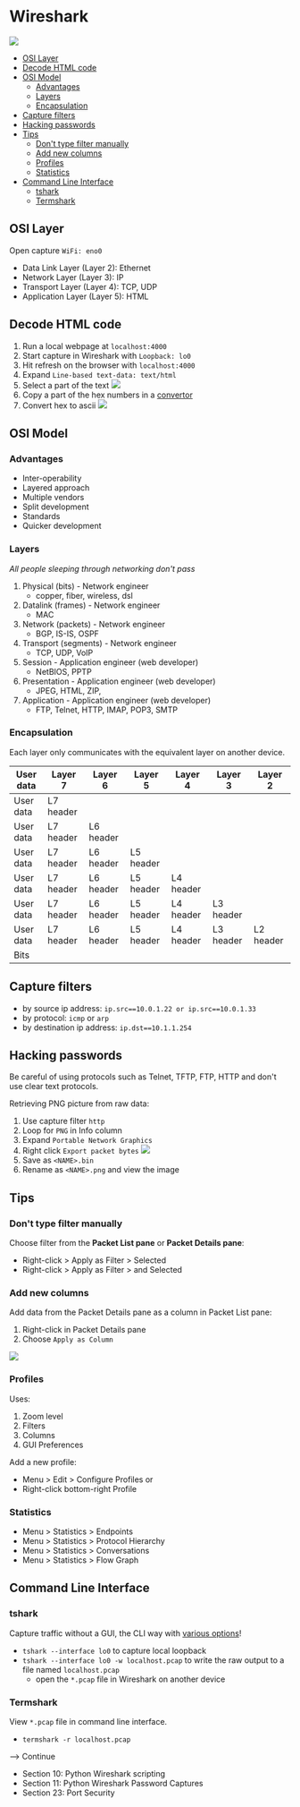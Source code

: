 # Wireshark

![](img/gui.png)

<!-- START doctoc generated TOC please keep comment here to allow auto update -->
<!-- DON'T EDIT THIS SECTION, INSTEAD RE-RUN doctoc TO UPDATE -->

- [OSI Layer](#osi-layer)
- [Decode HTML code](#decode-html-code)
- [OSI Model](#osi-model)
  - [Advantages](#advantages)
  - [Layers](#layers)
  - [Encapsulation](#encapsulation)
- [Capture filters](#capture-filters)
- [Hacking passwords](#hacking-passwords)
- [Tips](#tips)
  - [Don't type filter manually](#dont-type-filter-manually)
  - [Add new columns](#add-new-columns)
  - [Profiles](#profiles)
  - [Statistics](#statistics)
- [Command Line Interface](#command-line-interface)
  - [tshark](#tshark)
  - [Termshark](#termshark)

<!-- END doctoc generated TOC please keep comment here to allow auto update -->

## OSI Layer

Open capture `WiFi: eno0`

- Data Link Layer (Layer 2): Ethernet
- Network Layer (Layer 3): IP
- Transport Layer (Layer 4): TCP, UDP
- Application Layer (Layer 5): HTML

## Decode HTML code

1. Run a local webpage at `localhost:4000`
1. Start capture in Wireshark with `Loopback: lo0`
1. Hit refresh on the browser with `localhost:4000`
1. Expand `Line-based text-data: text/html`
1. Select a part of the text
    ![](img/localhost-html.png)
1. Copy a part of the hex numbers in a [convertor](https://www.rapidtables.com/convert/number/hex-to-ascii.html)
1. Convert hex to ascii
    ![](img/convert-hex-ascii.png)

## OSI Model

### Advantages

- Inter-operability
- Layered approach
- Multiple vendors
- Split development
- Standards
- Quicker development

### Layers

*All people sleeping through networking don't pass*

1. Physical (bits) - Network engineer
    - copper, fiber, wireless, dsl
1. Datalink (frames) - Network engineer
    - MAC
1. Network (packets) - Network engineer
    - BGP, IS-IS, OSPF
1. Transport (segments) - Network engineer
    - TCP, UDP, VoIP
1. Session - Application engineer (web developer)
    - NetBIOS, PPTP
1. Presentation - Application engineer (web developer)
    - JPEG, HTML, ZIP,
1. Application - Application engineer (web developer)
    -  FTP, Telnet, HTTP, IMAP, POP3, SMTP

### Encapsulation

Each layer only communicates with the equivalent layer on another device.

| User data | Layer 7 | Layer 6 | Layer 5 | Layer 4 | Layer 3 | Layer 2 |
| --- | --- | --- | --- | --- | --- | --- |
| User data | L7 header |
| User data | L7 header | L6 header |
| User data | L7 header | L6 header | L5 header |
| User data | L7 header | L6 header | L5 header | L4 header |
| User data | L7 header | L6 header | L5 header | L4 header | L3 header |
| User data | L7 header | L6 header | L5 header | L4 header | L3 header | L2 header |
| Bits|

## Capture filters

- by source ip address: `ip.src==10.0.1.22 or ip.src==10.0.1.33`
- by protocol: `icmp` or `arp`
- by destination ip address: `ip.dst==10.1.1.254`

## Hacking passwords

Be careful of using protocols such as Telnet, TFTP, FTP, HTTP and don't use clear text protocols.

Retrieving PNG picture from raw data:

1. Use capture filter `http`
1. Loop for `PNG` in Info column
1. Expand `Portable Network Graphics`
1. Right click `Export packet bytes`
    ![](img/png.png)
1. Save as `<NAME>.bin`
1. Rename as `<NAME>.png` and view the image

## Tips

### Don't type filter manually

Choose filter from the **Packet List pane** or **Packet Details pane**:

- Right-click > Apply as Filter > Selected
- Right-click > Apply as Filter > and Selected

### Add new columns

Add data from the Packet Details pane as a column in Packet List pane:

1. Right-click in Packet Details pane
1. Choose `Apply as Column`

![](img/column.png)

### Profiles

Uses:

1. Zoom level
1. Filters
1. Columns
1. GUI Preferences

Add a new profile:

- Menu > Edit > Configure Profiles or
- Right-click bottom-right Profile

### Statistics

- Menu > Statistics > Endpoints
- Menu > Statistics > Protocol Hierarchy
- Menu > Statistics > Conversations
- Menu > Statistics > Flow Graph

## Command Line Interface

### tshark

Capture traffic without a GUI, the CLI way with [various options](https://www.wireshark.org/docs/man-pages/tshark.html)!

- `tshark --interface lo0` to capture local loopback
- `tshark --interface lo0 -w localhost.pcap` to write the raw output to a file named `localhost.pcap`
    - open the `*.pcap` file in Wireshark on another device

### Termshark

View `*.pcap` file in command line interface.

- `termshark -r localhost.pcap`

--> Continue
- Section 10: Python Wireshark scripting
- Section 11: Python Wireshark Password Captures
- Section 23: Port Security
